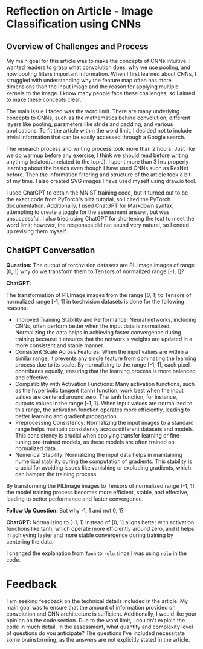 # Reflection on Article - Image Classification using CNNs

## Overview of Challenges and Process

My main goal for this article was to make the concepts of CNNs intuitive. I wanted readers to grasp what convolution does, why we use pooling, and how pooling filters important information. When I first learned about CNNs, I struggled with understanding why the feature map often has more dimensions than the input image and the reason for applying multiple kernels to the image. I know many people face these challenges, so I aimed to make these concepts clear.

The main issue I faced was the word limit. There are many underlying concepts to CNNs, such as the mathematics behind convolution, different layers like pooling, parameters like stride and padding, and various applications. To fit the article within the word limit, I decided not to include trivial information that can be easily accessed through a Google search.

The research process and writing process took more than 2 hours. Just like we do warmup before any exercise, I think we should read before writing anything (related/unrelated to the topic). I spent more than 3 hrs properly learning about the basics even though I have used CNNs such as ResNet before. Then the information filtering and structure of the article took a bit of my time. I also created SVG images I have used myself using draw.io tool.

I used ChatGPT to obtain the MNIST training code, but it turned out to be the exact code from PyTorch's blitz tutorial, so I cited the PyTorch documentation. Additionally, I used ChatGPT for Markdown syntax, attempting to create a toggle for the assessment answer, but was unsuccessful. I also tried using ChatGPT for shortening the text to meet the word limit; however, the responses did not sound very natural, so I ended up revising them myself.

## ChatGPT Conversation

**Question:** The output of torchvision datasets are PILImage images of range [0, 1] why do we transform them to Tensors of normalized range [-1, 1]?

**ChatGPT:**

The transformation of PILImage images from the range [0, 1] to Tensors of normalized range [-1, 1] in torchvision datasets is done for the following reasons:

- Improved Training Stability and Performance:
  Neural networks, including CNNs, often perform better when the input data is normalized. Normalizing the data helps in achieving faster convergence during training because it ensures that the network's weights are updated in a more consistent and stable manner.
- Consistent Scale Across Features:
  When the input values are within a similar range, it prevents any single feature from dominating the learning process due to its scale. By normalizing to the range [-1, 1], each pixel contributes equally, ensuring that the learning process is more balanced and effective.
- Compatibility with Activation Functions:
  Many activation functions, such as the hyperbolic tangent (tanh) function, work best when the input values are centered around zero. The tanh function, for instance, outputs values in the range [-1, 1]. When input values are normalized to this range, the activation function operates more efficiently, leading to better learning and gradient propagation.
- Preprocessing Consistency:
  Normalizing the input images to a standard range helps maintain consistency across different datasets and models. This consistency is crucial when applying transfer learning or fine-tuning pre-trained models, as these models are often trained on normalized data.
- Numerical Stability:
  Normalizing the input data helps in maintaining numerical stability during the computation of gradients. This stability is crucial for avoiding issues like vanishing or exploding gradients, which can hamper the training process.

By transforming the PILImage images to Tensors of normalized range [-1, 1], the model training process becomes more efficient, stable, and effective, leading to better performance and faster convergence.

**Follow Up Question:** But why -1, 1 and not 0, 1?

**ChatGPT:**
Normalizing to [-1, 1] instead of [0, 1] aligns better with activation functions like tanh, which operate more efficiently around zero, and it helps in achieving faster and more stable convergence during training by centering the data.

I changed the explanation from `Tanh` to `relu` since I was using `relu` in the code.

# Feedback

I am seeking feedback on the technical details included in the article. My main goal was to ensure that the amount of information provided on convolution and CNN architecture is sufficient. Additionally, I would like your opinion on the code section. Due to the word limit, I couldn't explain the code in much detail. In the assessment, what quantity and complexity level of questions do you anticipate? The questions I've included necessitate some brainstorming, as the answers are not explicitly stated in the article.
